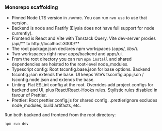 ### Monorepo scaffolding

- Pinned Node LTS version in .nvmrc. You can run `nvm use` to use that version.
- Backend is node and Fastify (Elysia does not have full support for node currently).
- Frontend is React and Vite with Tanstack Query. Vite dev-server proxies /api/** to http://localhost:3000/**
- The root package.json declares npm workspaces (apps/*, libs/*).
- Two workspaces right now: apps/backend and apps/ui.
- From the root directory you can run `npm install` and shared dependencies are hoisted to the root-level node_modules.
- Typescript config: Root tsconfig.base.json for base options. Backend tsconfig.json extends the base. UI keeps Vite’s tsconfig.app.json / tsconfig.node.json and extends the base.
- Linting: Flat ESLint config at the root. Overrides add project configs for backend and UI, plus React/React-Hooks rules. Stylistic rules disabled in favour of Prettier.
- Prettier: Root prettier.config.js for shared config. .prettierignore excludes node_modules, build artifacts, etc.

Run both backend and frontend from the root directory:

```bash
npm run dev
``` 